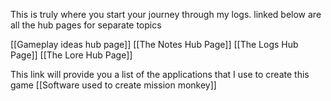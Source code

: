 This is truly where you start your journey through my logs. linked below are all the hub pages for separate topics

[[Gameplay ideas hub page]]
[[The Notes Hub Page]]
[[The Logs Hub Page]]
[[The Lore Hub Page]]

This link will provide you a list of the applications that I use to create this game
[[Software used to create mission monkey]]
